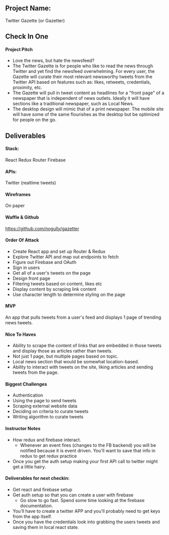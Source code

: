 ## Project Name: 
Twitter Gazette (or Gazetter)

## Check In One

#### Project Pitch
- Love the news, but hate the newsfeed?  
- The Twitter Gazette is for people who like to read the news through Twitter and yet find the newsfeed overwhelming. For every user, the Gazette will curate their most relevant newsworthy tweets from the Twitter API based on features such as: likes, retweets, credentials, proximity, etc. 
- The Gazette will pull in tweet content as headlines for a "front page" of a newspaper that is independent of news outlets. Ideally it will have sections like a traditional newspaper, such as Local News. 
- The desktop design will mimic that of a print newspaper. The mobile site will have some of the same flourishes as the desktop but be optimized for people on the go.

## Deliverables

#### Stack:
React
Redux
Router
Firebase

#### APIs:
Twitter (realtime tweets)

#### Wireframes
On paper

#### Waffle & Github
https://github.com/nogully/gazetter

#### Order Of Attack
- Create React app and set up Router & Redux
- Explore Twitter API and map out endpoints to fetch
- Figure out Firebase and OAuth
- Sign in users
- Get all of a user's tweets on the page
- Design front page
- Filtering tweets based on content, likes etc
- Display content by scraping link content
- Use character length to determine styling on the page


#### MVP
An app that pulls tweets from a user's feed and displays 1 page of trending news tweets. 

#### Nice To Haves
- Ability to scrape the content of links that are embedded in those tweets and display those as articles rather than tweets. 
- Not just 1 page, but multiple pages based on topic. 
- Local news section that would be somewhat location-based. 
- Ability to interact with tweets on the site, liking articles and sending tweets from the page.  

#### Biggest Challenges
- Authentication
- Using the page to send tweets
- Scraping external website data
- Deciding on criteria to curate tweets
- Writing algorithm to curate tweets

#### Instructor Notes
- How redux and firebase interact. 
  - Whenever an event fires (changes to the FB backend) you will be notified because it is event driven. You'll want to save that info in redux to get redux practice 
- Once you get the auth setup making your first API call to twitter might get a little hairy. 

#### Deliverables for next checkin:
- Get react and firebase setup 
- Get auth setup so that you can create a user with firebase 
  - Go slow to go fast. Spend some time looking at the firebase documentation. 
- You'll have to create a twitter APP and you'll probably need to get keys from the app itself. 
- Once you have the credentials look into grabbing the users tweets and saving them in local react state.
